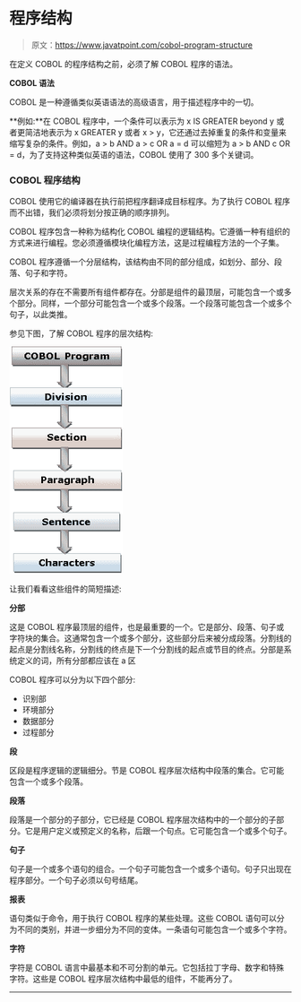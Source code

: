 # 程序结构

> 原文：<https://www.javatpoint.com/cobol-program-structure>

在定义 COBOL 的程序结构之前，必须了解 COBOL 程序的语法。

**COBOL 语法**

COBOL 是一种遵循类似英语语法的高级语言，用于描述程序中的一切。

**例如:**在 COBOL 程序中，一个条件可以表示为 x IS GREATER beyond y 或者更简洁地表示为 x GREATER y 或者 x > y，它还通过去掉重复的条件和变量来缩写复杂的条件。例如，a > b AND a > c OR a = d 可以缩短为 a > b AND c OR = d，为了支持这种类似英语的语法，COBOL 使用了 300 多个关键词。

### COBOL 程序结构

COBOL 使用它的编译器在执行前把程序翻译成目标程序。为了执行 COBOL 程序而不出错，我们必须将划分按正确的顺序排列。

COBOL 程序包含一种称为结构化 COBOL 编程的逻辑结构。它遵循一种有组织的方式来进行编程。您必须遵循模块化编程方法，这是过程编程方法的一个子集。

COBOL 程序遵循一个分层结构，该结构由不同的部分组成，如划分、部分、段落、句子和字符。

层次关系的存在不需要所有组件都存在。分部是组件的最顶层，可能包含一个或多个部分。同样，一个部分可能包含一个或多个段落。一个段落可能包含一个或多个句子，以此类推。

参见下图，了解 COBOL 程序的层次结构:

![COBOL Program Structure](img/9fa36632eb567658267111dbd9a90448.png)

让我们看看这些组件的简短描述:

**分部**

这是 COBOL 程序最顶层的组件，也是最重要的一个。它是部分、段落、句子或字符块的集合。这通常包含一个或多个部分，这些部分后来被分成段落。分割线的起点是分割线名称，分割线的终点是下一个分割线的起点或节目的终点。分部是系统定义的词，所有分部都应该在 a 区

COBOL 程序可以分为以下四个部分:

*   识别部
*   环境部分
*   数据部分
*   过程部分

**段**

区段是程序逻辑的逻辑细分。节是 COBOL 程序层次结构中段落的集合。它可能包含一个或多个段落。

**段落**

段落是一个部分的子部分，它已经是 COBOL 程序层次结构中的一个部分的子部分。它是用户定义或预定义的名称，后跟一个句点。它可能包含一个或多个句子。

**句子**

句子是一个或多个语句的组合。一个句子可能包含一个或多个语句。句子只出现在程序部分。一个句子必须以句号结尾。

**报表**

语句类似于命令，用于执行 COBOL 程序的某些处理。这些 COBOL 语句可以分为不同的类别，并进一步细分为不同的变体。一条语句可能包含一个或多个字符。

**字符**

字符是 COBOL 语言中最基本和不可分割的单元。它包括拉丁字母、数字和特殊字符。这些是 COBOL 程序层次结构中最低的组件，不能再分了。

* * *